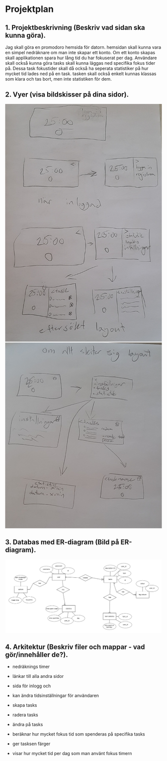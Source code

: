 # Projektplan

## 1. Projektbeskrivning (Beskriv vad sidan ska kunna göra).
Jag skall göra en promodoro hemsida för datorn. hemsidan skall kunna vara en simpel nedräknare om man inte skapar ett konto. Om ett konto skapas skall applikationen spara hur lång tid du har fokuserat per dag. Användare skall också kunna göra tasks skall kunna läggas ned specifika fokus tider på. Dessa task fokustider skall då också ha seperata statistiker på hur mycket tid lades ned på en task. tasken skall också enkelt kunnas klassas som klara och tas bort, men inte statistiken för dem.
## 2. Vyer (visa bildskisser på dina sidor).
![design](design1.jpg)
![design2](design2.jpg)
## 3. Databas med ER-diagram (Bild på ER-diagram).
![erd schema](erd.png)
## 4. Arkitektur (Beskriv filer och mappar - vad gör/innehåller de?).


- nedräknings timer
- länkar till alla andra sidor

- sida för inlogg och


- kan ändra tidsinställningar för användaren

- skapa tasks
- radera tasks
- ändra på tasks
- beräknar hur mycket fokus tid som spenderas på specifika tasks
- ger tasksen färger

- visar hur mycket tid per dag som man använt fokus timern



